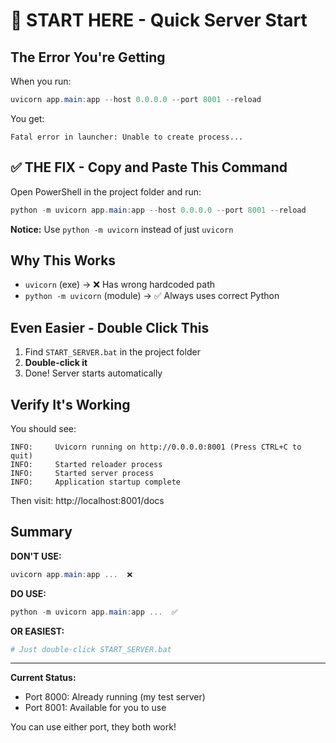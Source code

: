 # 🚀 START HERE - Quick Server Start

## The Error You're Getting

When you run:
```powershell
uvicorn app.main:app --host 0.0.0.0 --port 8001 --reload
```

You get:
```
Fatal error in launcher: Unable to create process...
```

## ✅ THE FIX - Copy and Paste This Command

Open PowerShell in the project folder and run:

```powershell
python -m uvicorn app.main:app --host 0.0.0.0 --port 8001 --reload
```

**Notice:** Use `python -m uvicorn` instead of just `uvicorn`

## Why This Works

- `uvicorn` (exe) → ❌ Has wrong hardcoded path
- `python -m uvicorn` (module) → ✅ Always uses correct Python

## Even Easier - Double Click This

1. Find `START_SERVER.bat` in the project folder
2. **Double-click it**
3. Done! Server starts automatically

## Verify It's Working

You should see:
```
INFO:     Uvicorn running on http://0.0.0.0:8001 (Press CTRL+C to quit)
INFO:     Started reloader process
INFO:     Started server process
INFO:     Application startup complete
```

Then visit: http://localhost:8001/docs

## Summary

**DON'T USE:**
```powershell
uvicorn app.main:app ...  ❌
```

**DO USE:**
```powershell
python -m uvicorn app.main:app ...  ✅
```

**OR EASIEST:**
```powershell
# Just double-click START_SERVER.bat
```

---

**Current Status:**
- Port 8000: Already running (my test server)
- Port 8001: Available for you to use

You can use either port, they both work!
